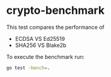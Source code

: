 # crypto-benchmark

This test compares the performance of
- ECDSA VS Ed25519
- SHA256 VS Blake2b

To execute the benchmark run:

```bash
go test -bench=.
```